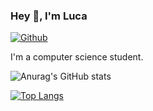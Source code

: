 ### Hey 👋, I'm Luca

[![Github](https://img.shields.io/github/followers/lucamartinet7?label=Follow&style=social)](https://github.com/lucamartinet7)

I'm a computer science student.

![Anurag's GitHub stats](https://github-readme-stats.vercel.app/api?username=lucamartinet7&show_icons=true&theme=radical)

[![Top Langs](https://github-readme-stats.vercel.app/api/top-langs/?username=lucamartinet7)](https://github.com/lucamartinet7/github-readme-stats)
